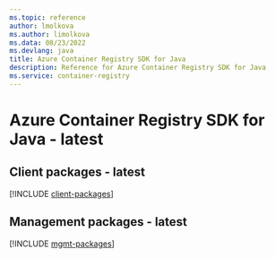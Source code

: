 ```yaml
---
ms.topic: reference
author: lmolkova
ms.author: limolkova
ms.data: 08/23/2022
ms.devlang: java
title: Azure Container Registry SDK for Java
description: Reference for Azure Container Registry SDK for Java
ms.service: container-registry
---
```

# Azure Container Registry SDK for Java - latest

## Client packages - latest
[!INCLUDE [client-packages](container-registry-client-index.md)]
## Management packages - latest
[!INCLUDE [mgmt-packages](container-registry-mgmt-index.md)]
